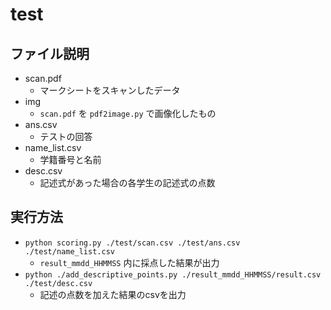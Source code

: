 # test
## ファイル説明
* scan.pdf
    * マークシートをスキャンしたデータ
* img
  * `scan.pdf` を `pdf2image.py` で画像化したもの
* ans.csv
  * テストの回答
* name_list.csv
  * 学籍番号と名前
* desc.csv
  * 記述式があった場合の各学生の記述式の点数

## 実行方法
* `python scoring.py ./test/scan.csv ./test/ans.csv ./test/name_list.csv`
  * `result_mmdd_HHMMSS` 内に採点した結果が出力
* `python ./add_descriptive_points.py ./result_mmdd_HHMMSS/result.csv ./test/desc.csv`
  * 記述の点数を加えた結果のcsvを出力